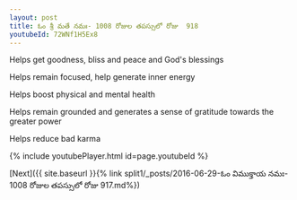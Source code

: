```yaml
---
layout: post
title: ఓం శ్రీ మతే నమః- 1008 రోజుల తపస్సులో రోజు  918
youtubeId: 72WNf1H5Ex8
---
```

 
 
Helps get goodness, bliss and peace and God's blessings
 
Helps remain focused, help generate inner energy 
 
Helps boost physical and mental health 
 
Helps remain grounded and generates a sense of gratitude towards the greater power 
 
Helps reduce bad karma
 
 
 
 


{% include youtubePlayer.html id=page.youtubeId %}
 
[Next]({{ site.baseurl }}{% link  split1/_posts/2016-06-29-ఓం విముక్తాయ నమః- 1008 రోజుల తపస్సులో రోజు  917.md%})
 

